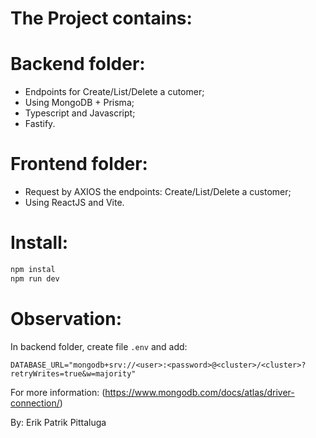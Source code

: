 # The Project contains:

# Backend folder:
- Endpoints for Create/List/Delete a cutomer;
- Using MongoDB + Prisma;
- Typescript and Javascript;
- Fastify.

# Frontend folder:
- Request by AXIOS the endpoints: Create/List/Delete a customer;
- Using ReactJS and Vite.

# Install:

```bash
npm instal
npm run dev
```
# Observation:

 In backend folder, create file ```.env``` and add:
```
DATABASE_URL="mongodb+srv://<user>:<password>@<cluster>/<cluster>?retryWrites=true&w=majority"
```
For more information: (https://www.mongodb.com/docs/atlas/driver-connection/)

By: Erik Patrik Pittaluga
